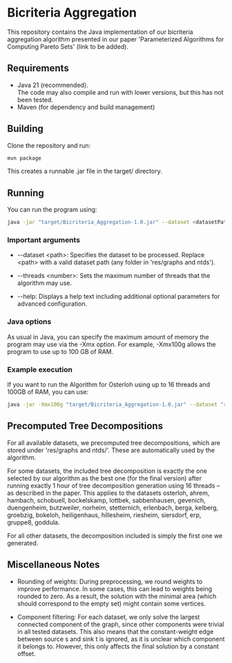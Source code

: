 # Bicriteria Aggregation

This repository contains the Java implementation of our bicriteria aggregation algorithm presented in our paper 'Parameterized Algorithms for Computing Pareto Sets' (link to be added).  

## Requirements

- Java 21 (recommended).  
  The code may also compile and run with lower versions, but this has not been tested.
- Maven (for dependency and build management)

## Building

Clone the repository and run:

```bash
mvn package
```
This creates a runnable .jar file in the target/ directory.

## Running
You can run the program using:

```bash
java -jar "target/Bicriteria_Aggregation-1.0.jar" --dataset <datasetPath> --threads <threadNumber>
```


### Important arguments
- --dataset \<path>: Specifies the dataset to be processed. Replace \<path> with a valid dataset path (any folder in 'res/graphs and ntds'). 

- --threads \<number>: Sets the maximum number of threads that the algorithm may use.

- --help: Displays a help text including additional optional parameters for advanced configuration.

### Java options
As usual in Java, you can specify the maximum amount of memory the program may use via the -Xmx option.
For example, -Xmx100g allows the program to use up to 100 GB of RAM.


### Example execution

If you want to run the Algorithm for Osterloh using up to 16 threads and 100GB of RAM, you can use:
```bash
java -jar -Xmx100g "target/Bicriteria_Aggregation-1.0.jar" --dataset "res/graphs and ntds/osterloh" --threads 16
```

## Precomputed Tree Decompositions
For all available datasets, we precomputed tree decompositions, which are stored under 'res/graphs and ntds/'. These are automatically used by the algorithm.

For some datasets, the included tree decomposition is exactly the one selected by our algorithm as the best one (for the final version) after running exactly 1 hour of tree decomposition generation using 16 threads – as described in the paper.
This applies to the datasets osterloh, ahrem, hambach, schobuell, bockelskamp, lottbek, sabbenhausen, gevenich, duengenheim, butzweiler, norheim, stetternich, erlenbach, berga, kelberg, groebzig, bokeloh, heiligenhaus, hillesheim, riesheim, siersdorf, erp, gruppe8, goddula.

For all other datasets, the decomposition included is simply the first one we generated.

## Miscellaneous Notes
- Rounding of weights:
During preprocessing, we round weights to improve performance. In some cases, this can lead to weights being rounded to zero.
As a result, the solution with the minimal area (which should correspond to the empty set) might contain some vertices.

- Component filtering:
For each dataset, we only solve the largest connected component of the graph, since other components were trivial in all tested datasets.
This also means that the constant-weight edge between source s and sink t is ignored, as it is unclear which component it belongs to.
However, this only affects the final solution by a constant offset.
